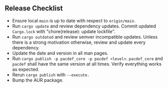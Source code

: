 Release Checklist
-----------------
* Ensure local `main` is up to date with respect to `origin/main`.
* Run `cargo update` and review dependency updates.
  Commit updated `Cargo.lock` with "chore(release): update lockfile".
* Run `cargo outdated` and review semver incompatible updates. 
  Unless there is a strong motivation otherwise, review and update every dependency.
* Update the date and version in all man pages.
* Run `cargo publish -p pacdef_core -p pacdef <level>`.
  `pacdef_core` and `pacdef` shall have the same version at all times.
  Verify everything works as expected.
* Rerun `cargo publish` with `--execute.`
* Bump the AUR package.
